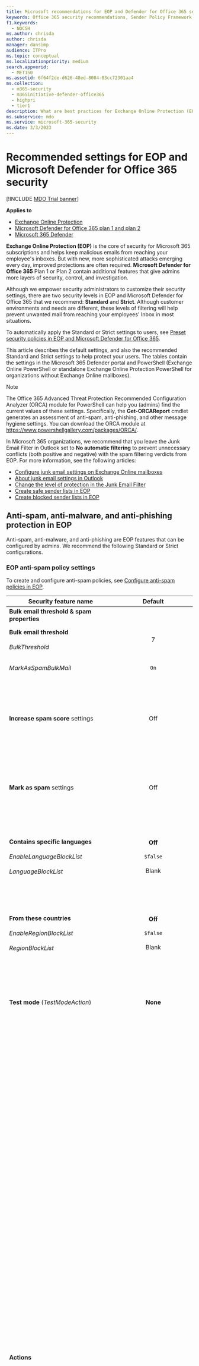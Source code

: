 ```yaml
---
title: Microsoft recommendations for EOP and Defender for Office 365 security settings
keywords: Office 365 security recommendations, Sender Policy Framework, Domain-based Message Reporting and Conformance, DomainKeys Identified Mail, steps, how does it work, security baselines, baselines for EOP, baselines for Defender for Office 365 , set up Defender for Office 365 , set up EOP, configure Defender for Office 365, configure EOP, security configuration
f1.keywords:
  - NOCSH
ms.author: chrisda
author: chrisda
manager: dansimp
audience: ITPro
ms.topic: conceptual
ms.localizationpriority: medium
search.appverid:
  - MET150
ms.assetid: 6f64f2de-d626-48ed-8084-03cc72301aa4
ms.collection:
  - m365-security
  - m365initiative-defender-office365
  - highpri
  - tier1
description: What are best practices for Exchange Online Protection (EOP) and Defender for Office 365 security settings? What's the current recommendations for standard protection? What should be used if you want to be more strict? And what extras do you get if you also use Defender for Office 365?
ms.subservice: mdo
ms.service: microsoft-365-security
ms.date: 3/3/2023
---
```


# Recommended settings for EOP and Microsoft Defender for Office 365 security

[!INCLUDE [MDO Trial banner](../includes/mdo-trial-banner.md)]

**Applies to**
- [Exchange Online Protection](eop-about.md)
- [Microsoft Defender for Office 365 plan 1 and plan 2](defender-for-office-365.md)
- [Microsoft 365 Defender](../defender/microsoft-365-defender.md)

**Exchange Online Protection (EOP)** is the core of security for Microsoft 365 subscriptions and helps keep malicious emails from reaching your employee's inboxes. But with new, more sophisticated attacks emerging every day, improved protections are often required. **Microsoft Defender for Office 365** Plan 1 or Plan 2 contain additional features that give admins more layers of security, control, and investigation.

Although we empower security administrators to customize their security settings, there are two security levels in EOP and Microsoft Defender for Office 365 that we recommend: **Standard** and **Strict**. Although customer environments and needs are different, these levels of filtering will help prevent unwanted mail from reaching your employees' Inbox in most situations.

To automatically apply the Standard or Strict settings to users, see [Preset security policies in EOP and Microsoft Defender for Office 365](preset-security-policies.md).

This article describes the default settings, and also the recommended Standard and Strict settings to help protect your users. The tables contain the settings in the Microsoft 365 Defender portal and PowerShell (Exchange Online PowerShell or standalone Exchange Online Protection PowerShell for organizations without Exchange Online mailboxes).

> [!NOTE]
> The Office 365 Advanced Threat Protection Recommended Configuration Analyzer (ORCA) module for PowerShell can help you (admins) find the current values of these settings. Specifically, the **Get-ORCAReport** cmdlet generates an assessment of anti-spam, anti-phishing, and other message hygiene settings. You can download the ORCA module at <https://www.powershellgallery.com/packages/ORCA/>.
>
> In Microsoft 365 organizations, we recommend that you leave the Junk Email Filter in Outlook set to **No automatic filtering** to prevent unnecessary conflicts (both positive and negative) with the spam filtering verdicts from EOP. For more information, see the following articles:
>
> - [Configure junk email settings on Exchange Online mailboxes](configure-junk-email-settings-on-exo-mailboxes.md)
> - [About junk email settings in Outlook](configure-junk-email-settings-on-exo-mailboxes.md#about-junk-email-settings-in-outlook)
> - [Change the level of protection in the Junk Email Filter](https://support.microsoft.com/en-us/office/e89c12d8-9d61-4320-8c57-d982c8d52f6b)
> - [Create safe sender lists in EOP](create-safe-sender-lists-in-office-365.md)
> - [Create blocked sender lists in EOP](create-block-sender-lists-in-office-365.md)

## Anti-spam, anti-malware, and anti-phishing protection in EOP

Anti-spam, anti-malware, and anti-phishing are EOP features that can be configured by admins. We recommend the following Standard or Strict configurations.

### EOP anti-spam policy settings

To create and configure anti-spam policies, see [Configure anti-spam policies in EOP](anti-spam-policies-configure.md).

|Security feature name|Default|Standard|Strict|Comment|
|---|:---:|:---:|:---:|---|
|**Bulk email threshold & spam properties**|||||
|**Bulk email threshold** <br><br> _BulkThreshold_|7|6|5|For details, see [Bulk complaint level (BCL) in EOP](anti-spam-bulk-complaint-level-bcl-about.md).|
|_MarkAsSpamBulkMail_|`On`|`On`|`On`|This setting is only available in PowerShell.|
|**Increase spam score** settings|Off|Off|Off|All of these settings are part of the Advanced Spam Filter (ASF). For more information, see the [ASF settings in anti-spam policies](#asf-settings-in-anti-spam-policies) section in this article.|
|**Mark as spam** settings|Off|Off|Off|Most of these settings are part of ASF. For more information, see the [ASF settings in anti-spam policies](#asf-settings-in-anti-spam-policies) section in this article.|
|**Contains specific languages** <br><br> _EnableLanguageBlockList_ <br><br> _LanguageBlockList_|**Off** <br><br> `$false` <br><br> Blank|**Off** <br><br> `$false` <br><br> Blank|**Off** <br><br> `$false` <br><br> Blank|We have no specific recommendation for this setting. You can block messages in specific languages based on your business needs.|
|**From these countries** <br><br> _EnableRegionBlockList_ <br><br> _RegionBlockList_|**Off** <br><br> `$false` <br><br> Blank|**Off** <br><br> `$false` <br><br> Blank|**Off** <br><br> `$false` <br><br> Blank|We have no specific recommendation for this setting. You can block messages from specific countries based on your business needs.|
|**Test mode** (_TestModeAction_)|**None**|**None**|**None**|This setting is part of ASF. For more information, see the [ASF settings in anti-spam policies](#asf-settings-in-anti-spam-policies) section in this article.|
|**Actions**||||Wherever you select **Quarantine message** as the action for a spam filter verdict, a **Select quarantine policy** box is available. Quarantine policies define what users are allowed to do to quarantined messages and whether they receive notifications for quarantined messages. <br><br> The **Select quarantine policy** value is blank when you create a new anti-spam policy in the Defender portal. This blank value means the default quarantine policy for that particular spam filter verdict is used. These default quarantine policies enforce the historical capabilities for the spam filter verdict that quarantined the message as described in the table [here](quarantine-end-user.md). <br><br> The default quarantine policies that are used for each spam filter verdict are described in this table. The capabilities of the quarantine policy are meaningful only if the action for the spam filter verdict is to quarantine messages. <br><br> Admins can create custom quarantine policies or select other built-in quarantine policies with more restrictive or less restrictive capabilities in the default anti-spam policy or in custom anti-spam policies. For more information, see [Quarantine policies](quarantine-policies.md).|
|**Spam** detection action <br><br> _SpamAction_|**Move message to Junk Email folder** <br><br> `MoveToJmf`|**Move message to Junk Email folder** <br><br> `MoveToJmf`|**Quarantine message** <br><br> `Quarantine`||
|&nbsp;&nbsp;&nbsp;**Quarantine policy** for **Spam** <br><br> _SpamQuarantineTag_|DefaultFullAccessPolicy<sup>1</sup>|DefaultFullAccessPolicy|DefaultFullAccessWithNotificationPolicy|The quarantine policy is meaningful only when the detection action quarantines the message.|
|**High confidence spam** detection action <br><br> _HighConfidenceSpamAction_|**Move message to Junk Email folder** <br><br> `MoveToJmf`|**Quarantine message** <br><br> `Quarantine`|**Quarantine message** <br><br> `Quarantine`||
|&nbsp;&nbsp;&nbsp;**Quarantine policy** for **Hight confidence spam** <br><br> _HighConfidenceSpamQuarantineTag_|DefaultFullAccessPolicy<sup>1</sup>|DefaultFullAccessWithNotificationPolicy|DefaultFullAccessWithNotificationPolicy|The quarantine policy is meaningful only when the action quarantines the message.|
|**Phishing** detection action <br><br> _PhishSpamAction_|**Move message to Junk Email folder**<sup>\*</sup> <br><br> `MoveToJmf`|**Quarantine message** <br><br> `Quarantine`|**Quarantine message** <br><br> `Quarantine`|<sup>\*</sup> The default value is **Move message to Junk Email folder** in the default anti-spam policy and in new anti-spam policies that you create in PowerShell. The default value is **Quarantine message** in new anti-spam policies that you create in the Microsoft 365 Defender portal.|
|&nbsp;&nbsp;&nbsp;**Quarantine policy** for **Phishing** <br><br> _PhishQuarantineTag_|DefaultFullAccessPolicy<sup>1</sup>|DefaultFullAccessWithNotificationPolicy|DefaultFullAccessWithNotificationPolicy|The quarantine policy is meaningful only when the detection action quarantines the message.|
|**High confidence phishing** detection action <br><br> _HighConfidencePhishAction_|**Quarantine message** <br><br> `Quarantine`|**Quarantine message** <br><br> `Quarantine`|**Quarantine message** <br><br> `Quarantine`|Users can't release their own messages that were quarantined as high confidence phishing. At best, admins can configure the quarantine policy so users can request the release of their quarantined high confidence phishing messages.|
|**Quarantine policy** for **High confidence phishing** <br><br> _HighConfidencePhishQuarantineTag_|AdminOnlyAccessPolicy|AdminOnlyAccessPolicy|AdminOnlyAccessPolicy||
|**Bulk** detection action <br><br> _BulkSpamAction_|**Move message to Junk Email folder** <br><br> `MoveToJmf`|**Move message to Junk Email folder** <br><br> `MoveToJmf`|**Quarantine message** <br><br> `Quarantine`||
|&nbsp;&nbsp;&nbsp;**Quarantine policy** for **Bulk** <br><br> _BulkQuarantineTag_|DefaultFullAccessPolicy<sup>1</sup>|DefaultFullAccessPolicy|DefaultFullAccessWithNotificationPolicy|The quarantine policy is meaningful only when the detection action quarantines the message.|
|**Retain spam in quarantine for this many days** <br><br> _QuarantineRetentionPeriod_|15 days|30 days|30 days|This value also affects messages that are quarantined by anti-phishing policies. For more information, see [Quarantined email messages in EOP](quarantine-about.md).|
|**Enable spam safety tips** <br><br> _InlineSafetyTipsEnabled_|Selected <br><br> `$true`|Selected <br><br> `$true`|Selected <br><br> `$true`||
|Enable zero-hour auto purge (ZAP) for phishing messages <br><br> _PhishZapEnabled_|Selected <br><br> `$true`|Selected <br><br> `$true`|Selected <br><br> `$true`||
|Enable ZAP for spam messages <br><br> _SpamZapEnabled_|Selected <br><br> `$true`|Selected <br><br> `$true`|Selected <br><br> `$true`||
|**Allow & block list**|||||
|Allowed senders <br><br> _AllowedSenders_|None|None|None||
|Allowed sender domains <br><br> _AllowedSenderDomains_|None|None|None|Adding domains to the allowed senders list is a very bad idea. Attackers would be able to send you email that would otherwise be filtered out. <br><br> Use the [spoof intelligence insight](anti-spoofing-spoof-intelligence.md) and the [Tenant Allow/Block List](tenant-allow-block-list-about.md) to review all senders who are spoofing sender email addresses in your organization's email domains or spoofing sender email addresses in external domains.|
|Blocked senders <br><br> _BlockedSenders_|None|None|None||
|Blocked sender domains <br><br> _BlockedSenderDomains_|None|None|None||

<sup>1</sup> As described in [Full access permissions and quarantine notifications](quarantine-policies.md#full-access-permissions-and-quarantine-notifications), your organization might use NotificationEnabledPolicy instead of DefaultFullAccessPolicy in the default security policy or in new custom security policies that you create. The only difference between these two quarantine policies is quarantine notifications are turned on in NotificationEnabledPolicy and turned off in DefaultFullAccessPolicy.

#### ASF settings in anti-spam policies

For more information about Advanced Spam Filter (ASF) settings in anti-spam policies, see [Advanced Spam Filter (ASF) settings in EOP](anti-spam-policies-asf-settings-about.md).

|Security feature name|Default|Recommended<br/>Standard|Recommended<br/>Strict|Comment|
|---|:---:|:---:|:---:|---|
|**Image links to remote sites** <br><br> _IncreaseScoreWithImageLinks_|Off|Off|Off||
|**Numeric IP address in URL** <br><br> _IncreaseScoreWithNumericIps_|Off|Off|Off||
|**URL redirect to other port** <br><br> _IncreaseScoreWithRedirectToOtherPort_|Off|Off|Off||
|**Links to .biz or .info websites** <br><br> _IncreaseScoreWithBizOrInfoUrls_|Off|Off|Off||
|**Empty messages** <br><br> _MarkAsSpamEmptyMessages_|Off|Off|Off||
|**Embed tags in HTML** <br><br> _MarkAsSpamEmbedTagsInHtml_|Off|Off|Off||
|**JavaScript or VBScript in HTML** <br><br> _MarkAsSpamJavaScriptInHtml_|Off|Off|Off||
|**Form tags in HTML** <br><br> _MarkAsSpamFormTagsInHtml_|Off|Off|Off||
|**Frame or iframe tags in HTML** <br><br> _MarkAsSpamFramesInHtml_|Off|Off|Off||
|**Web bugs in HTML** <br><br> _MarkAsSpamWebBugsInHtml_|Off|Off|Off||
|**Object tags in HTML** <br><br> _MarkAsSpamObjectTagsInHtml_|Off|Off|Off||
|**Sensitive words** <br><br> _MarkAsSpamSensitiveWordList_|Off|Off|Off||
|**SPF record: hard fail** <br><br> _MarkAsSpamSpfRecordHardFail_|Off|Off|Off||
|**Sender ID filtering hard fail** <br><br> _MarkAsSpamFromAddressAuthFail_|Off|Off|Off||
|**Backscatter** <br><br> _MarkAsSpamNdrBackscatter_|Off|Off|Off||
|**Test mode** <br><br> _TestModeAction_)|None|None|None|For ASF settings that support **Test** as an action, you can configure the test mode action to **None**, **Add default X-Header text**, or **Send Bcc message** (`None`, `AddXHeader`, or `BccMessage`). For more information, see [Enable, disable, or test ASF settings](anti-spam-policies-asf-settings-about.md#enable-disable-or-test-asf-settings).|

#### EOP outbound spam policy settings

To create and configure outbound spam policies, see [Configure outbound spam filtering in EOP](outbound-spam-policies-configure.md).

For more information about the default sending limits in the service, see [Sending limits](/office365/servicedescriptions/exchange-online-service-description/exchange-online-limits#sending-limits-1).

> [!NOTE]
> Outbound spam policies are not part of Standard or Strict preset security policies. The **Standard** and **Strict** values indicate our **recommended** values in the default outbound spam policy or custom outbound spam policies that you create.

|Security feature name|Default|Recommended<br/>Standard|Recommended<br/>Strict|Comment|
|---|:---:|:---:|:---:|---|
|**Set an external message limit** <br><br> _RecipientLimitExternalPerHour_|0|500|400|The default value 0 means use the service defaults.|
|**Set an internal message limit** <br><br> _RecipientLimitInternalPerHour_|0|1000|800|The default value 0 means use the service defaults.|
|**Set a daily message limit** <br><br> _RecipientLimitPerDay_|0|1000|800|The default value 0 means use the service defaults.|
|**Restriction placed on users who reach the message limit** <br><br> _ActionWhenThresholdReached_|**Restrict the user from sending mail until the following day** <br><br> `BlockUserForToday`|**Restrict the user from sending mail** <br><br> `BlockUser`|**Restrict the user from sending mail** <br><br> `BlockUser`||
|**Automatic forwarding rules** <br><br> _AutoForwardingMode_|**Automatic - System-controlled** <br><br> `Automatic`|**Automatic - System-controlled** <br><br> `Automatic`|**Automatic - System-controlled** <br><br> `Automatic`|
|**Send a copy of outbound messages that exceed these limits to these users and groups** <br><br> _BccSuspiciousOutboundMail_ <br><br> _BccSuspiciousOutboundAdditionalRecipients_|Not selected <br><br> `$false` <br><br> Blank|Not selected <br><br> `$false` <br><br> Blank|Not selected <br><br> `$false` <br><br> Blank|We have no specific recommendation for this setting. <br><br> This setting only works in the default outbound spam policy. It doesn't work in custom outbound spam policies that you create.|
|**Notify these users and groups if a sender is blocked due to sending outbound spam** <br><br> _NotifyOutboundSpam_ <br><br> _NotifyOutboundSpamRecipients_|Not selected <br><br> `$false` <br><br> Blank|Not selected <br><br> `$false` <br><br> Blank|Not selected <br><br> `$false` <br><br> Blank|The default [alert policy](../../compliance/alert-policies.md) named **User restricted from sending email** already sends email notifications to members of the **TenantAdmins** (**Global admins**) group when users are blocked due to exceeding the limits in policy. **We strongly recommend that you use the alert policy rather than this setting in the outbound spam policy to notify admins and other users**. For instructions, see [Verify the alert settings for restricted users](removing-user-from-restricted-users-portal-after-spam.md#verify-the-alert-settings-for-restricted-users).|

### EOP anti-malware policy settings

To create and configure anti-malware policies, see [Configure anti-malware policies in EOP](anti-malware-policies-configure.md).

|Security feature name|Default|Standard|Strict|Comment|
|---|:---:|:---:|:---:|---|
|**Protection settings**|||||
|**Enable the common attachments filter** <br><br> _EnableFileFilter_|Selected <br><br> `$true`<sup>\*</sup>|Selected <br><br> `$true`|Selected <br><br> `$true`|The common attachment filter identifies messages that contain attachments based on file type, regardless of the attachment content. For the list of file types, see [Anti-malware policies](anti-malware-protection-about.md#anti-malware-policies). <br><br> <sup>\*</sup>The common attachments filter is on by default in new anti-malare policies that you create in the Microsoft 365 Defender portal. The common attahcments filter is off by default in the default anti-malware policy and in new policies that you create in PowerShell.|
|Common attachment filter notifications (**When these file types are found**) <br><br> _FileTypeAction_|**Reject the message with a non-delivery report (NDR)** <br><br> `Reject`|**Reject the message with a non-delivery report (NDR)** <br><br> `Reject`|**Reject the message with a non-delivery report (NDR)** <br><br> `Reject`||
|**Enable zero-hour auto purge for malware** <br><br> _ZapEnabled_|Selected <br><br> `$true`|Selected <br><br> `$true`|Selected <br><br> `$true`||
|**Quarantine policy** <br><br> _QuarantineTag_|AdminOnlyAccessPolicy|AdminOnlyAccessPolicy|AdminOnlyAccessPolicy|The **Quarantine policy** value is blank when you create a new anti-malware policy in the Defender portal. This blank value means the default quarantine policy from malware detections is used (AdminOnlyAccessPolicy with no quarantine notifications). This default quarantine policy enforces the historical capabilities for messages that were quarantined as malware as described in the table [here](quarantine-end-user.md). <br><br> Admins can create custom quarantine policies or select other built-in quarantine policies with less restrictive capabilities in the default anti-malware policy or in custom anti-malware policies. For more information, see [Quarantine policies](quarantine-policies.md). <br><br> Users can't release their own messages that were quarantined as malware. At best, admins can configure the quarantine policy so users can request the release of their quarantined malware messages.|
|**Admin notifications**|||||
|**Notify an admin about undelivered messages from internal senders** <br><br> _EnableInternalSenderAdminNotifications_ <br><br> _InternalSenderAdminAddress_|Not selected <br><br> `$false`|Not selected <br><br> `$false`|Not selected <br><br> `$false`|We have no specific recommendation for this setting.|
|**Notify an admin about undelivered messages from external senders** <br><br> _EnableExternalSenderAdminNotifications_ <br><br> _ExternalSenderAdminAddress_|Not selected <br><br> `$false`|Not selected <br><br> `$false`|Not selected <br><br> `$false`|We have no specific recommendation for this setting.|
|**Customize notifications**||||We have no specific recommendations for these settings.|
|**Use customized notification text** <br><br> _CustomNotifications_|Not selected <br><br> `$false`|Not selected <br><br> `$false`|Not selected <br><br> `$false`||
|**From name** <br><br> _CustomFromName_|Blank <br><br> `$null`|Blank <br><br> `$null`|Blank <br><br> `$null`||
|**From address** <br><br> _CustomFromAddress_|Blank <br><br> `$null`|Blank <br><br> `$null`|Blank <br><br> `$null`||
|**Customize notifications for messages from internal senders**||||These settings are used only if **Notify an admin about undelivered messages from internal senders** is selected.|
|**Subject** <br><br> _CustomInternalSubject_|Blank <br><br> `$null`|Blank <br><br> `$null`|Blank <br><br> `$null`||
|**Message** <br><br> _CustomInternalBody_|Blank <br><br> `$null`|Blank <br><br> `$null`|Blank <br><br> `$null`||
|**Customize notifications for messages from external senders**||||These settings are used only if **Notify an admin about undelivered messages from external senders** is selected.|
|**Subject** <br><br> _CustomExternalSubject_|Blank <br><br> `$null`|Blank <br><br> `$null`|Blank <br><br> `$null`||
|**Message** <br><br> _CustomExternalBody_|Blank <br><br> `$null`|Blank <br><br> `$null`|Blank <br><br> `$null`||

### EOP anti-phishing policy settings

For more information about these settings, see [Spoof settings](anti-phishing-policies-about.md#spoof-settings). To configure these settings, see [Configure anti-phishing policies in EOP](anti-phishing-policies-eop-configure.md).

The spoof settings are inter-related, but the **Show first contact safety tip** setting has no dependency on spoof settings.

|Security feature name|Default|Standard|Strict|Comment|
|---|:---:|:---:|:---:|---|
|**Phishing threshold & protection**|||||
|**Enable spoof intelligence** <br><br> _EnableSpoofIntelligence_|Selected <br><br> `$true`|Selected <br><br> `$true`|Selected <br><br> `$true`||
|**Actions**|||||
|**If message is detected as spoof** <br><br> _AuthenticationFailAction_|**Move message to the recipients' Junk Email folders** <br><br> `MoveToJmf`|**Move message to the recipients' Junk Email folders** <br><br> `MoveToJmf`|**Quarantine the message** <br><br> `Quarantine`|This setting applies to spoofed senders that were automatically blocked as shown in the [spoof intelligence insight](anti-spoofing-spoof-intelligence.md) or manually blocked in the [Tenant Allow/Block List](tenant-allow-block-list-about.md). <br><br> If you select **Quarantine the message** as the action for the spoof verdict, an **Apply quarantine policy** box is available. Quarantine policies define what users are allowed to do to quarantined messages and whether they receive notifications for quarantined messages. For more information, see [Quarantine policies](quarantine-policies.md).|
|&nbsp;&nbsp;&nbsp;**Quarantine policy** for **Spoof** <br><br> _SpoofQuarantineTag_|DefaultFullAccessPolicy<sup>1</sup>|DefaultFullAccessPolicy|DefaultFullAccessPolicy| <br><br> The **Apply quarantine policy** value is blank when you create a new anti-phishing policy in the Defender portal. This blank value means the default quarantine policy for the spoof is used. This default quarantine policy enforces the historical capabilities for messages that were quarantined as spoof as described in the table [here](quarantine-end-user.md). <br><br> The capabilities of the quarantine policy are meaningful only if the action for the spoof verdict is to quarantine messages. <br><br> Admins can create custom quarantine policies or select other built-in quarantine policies with more restrictive or less restrictive capabilities in the default anti-phishing policy or in custom anti-phishing policies.|
|**Show first contact safety tip** <br><br> _EnableFirstContactSafetyTips_|Not selected <br><br> `$false`|Not selected <br><br> `$false`|Not selected <br><br> `$false`|For more information, see [First contact safety tip](anti-phishing-policies-about.md#first-contact-safety-tip).|
|**Show (?) for unauthenticated senders for spoof** <br><br> _EnableUnauthenticatedSender_|Selected <br><br> `$true`|Selected <br><br> `$true`|Selected <br><br> `$true`|Adds a question mark (?) to the sender's photo in Outlook for unidentified spoofed senders. For more information, see [Unauthenticated sender indicators](anti-phishing-policies-about.md#unauthenticated-sender-indicators).|
|**Show "via" tag** <br><br> _EnableViaTag_|Selected <br><br> `$true`|Selected <br><br> `$true`|Selected <br><br> `$true`|Adds a via tag (chris@contoso.com via fabrikam.com) to the From address if it's different from the domain in the DKIM signature or the **MAIL FROM** address. <br><br> For more information, see [Unauthenticated sender indicators](anti-phishing-policies-about.md#unauthenticated-sender-indicators).|

<sup>1</sup> As described in [Full access permissions and quarantine notifications](quarantine-policies.md#full-access-permissions-and-quarantine-notifications), your organization might use NotificationEnabledPolicy instead of DefaultFullAccessPolicy in the default security policy or in new custom security policies that you create. The only difference between these two quarantine policies is quarantine notifications are turned on in NotificationEnabledPolicy and turned off in DefaultFullAccessPolicy.

## Microsoft Defender for Office 365 security

Additional security benefits come with a Microsoft Defender for Office 365 subscription. For the latest news and information, you can see [What's new in Defender for Office 365](defender-for-office-365-whats-new.md).

> [!IMPORTANT]
>
> - The default anti-phishing policy in Microsoft Defender for Office 365 provides [spoof protection](anti-phishing-policies-about.md#spoof-settings) and mailbox intelligence for all recipients. However, the other available [impersonation protection](#impersonation-settings-in-anti-phishing-policies-in-microsoft-defender-for-office-365) features and [advanced settings](#advanced-settings-in-anti-phishing-policies-in-microsoft-defender-for-office-365) are not configured or enabled in the default policy. To enable all protection features, modify the default anti-phishing policy or create additional anti-phishing policies.
>
> - Although there's no default Safe Attachments policy or Safe Links policy, the **Built-in protection** preset security policy provides Safe Attachments protection and Safe Links protection to all recipients (users who aren't defined in the Standard or Strict preset security policies or in custom Safe Attachments policies or Safe Links policies). For more information, see [Preset security policies in EOP and Microsoft Defender for Office 365](preset-security-policies.md).
>
> - [Safe Attachments for SharePoint, OneDrive, and Microsoft Teams](safe-attachments-for-spo-odfb-teams-about.md) protection and [Safe Documents](safe-documents-in-e5-plus-security-about.md) protection have no dependencies on Safe Links policies.

If your subscription includes Microsoft Defender for Office 365 or if you've purchased Defender for Office 365 as an add-on, set the following Standard or Strict configurations.

### Anti-phishing policy settings in Microsoft Defender for Office 365

EOP customers get basic anti-phishing as previously described, but Defender for Office 365 includes more features and control to help prevent, detect, and remediate against attacks. To create and configure these policies, see [Configure anti-phishing policies in Defender for Office 365](anti-phishing-policies-mdo-configure.md).

#### Advanced settings in anti-phishing policies in Microsoft Defender for Office 365

For more information about this setting, see [Advanced phishing thresholds in anti-phishing policies in Microsoft Defender for Office 365](anti-phishing-policies-about.md#advanced-phishing-thresholds-in-anti-phishing-policies-in-microsoft-defender-for-office-365). To configure this setting, see [Configure anti-phishing policies in Defender for Office 365](anti-phishing-policies-mdo-configure.md).

|Security feature name|Default|Standard|Strict|Comment|
|---|:---:|:---:|:---:|---|
|**Phishing email threshold** <br><br> _PhishThresholdLevel_|**1 - Standard** <br><br> `1`|**3 - More aggressive** <br><br> `3`|**4 - Most aggressive** <br><br> `4`||

#### Impersonation settings in anti-phishing policies in Microsoft Defender for Office 365

For more information about these settings, see [Impersonation settings in anti-phishing policies in Microsoft Defender for Office 365](anti-phishing-policies-about.md#impersonation-settings-in-anti-phishing-policies-in-microsoft-defender-for-office-365). To configure these settings, see [Configure anti-phishing policies in Defender for Office 365](anti-phishing-policies-mdo-configure.md).

|Security feature name|Default|Standard|Strict|Comment|
|---|:---:|:---:|:---:|---|
|**Phishing threshold & protection**|||||
|**Enable users to protect** (impersonated user protection) <br><br> _EnableTargetedUserProtection_ <br><br> _TargetedUsersToProtect_|Not selected <br><br> `$false` <br><br> none|Selected <br><br> `$true` <br><br> \<list of users\>|Selected <br><br> `$true` <br><br> \<list of users\>|We recommend adding users (message senders) in key roles. Internally, protected senders might be your CEO, CFO, and other senior leaders. Externally, protected senders could include council members or your board of directors.|
|**Enable domains to protect** (impersonated domain protection)|Not selected|Selected|Selected||
|**Include domains I own** <br><br> _EnableOrganizationDomainsProtection_|Off <br><br> `$false`|Selected <br><br> `$true`|Selected <br><br> `$true`||
|**Include custom domains** <br><br> _EnableTargetedDomainsProtection_ <br><br> _TargetedDomainsToProtect_|Off <br><br> `$false` <br><br> none|Selected <br><br> `$true` <br><br> \<list of domains\>|Selected <br><br> `$true` <br><br> \<list of domains\>|We recommend adding domains (sender domains) that you don't own, but you frequently interact with.|
|**Add trusted senders and domains** <br><br> _ExcludedSenders_ <br><br> _ExcludedDomains_|None|None|None|Depending on your organization, we recommend adding senders or domains that are incorrectly identified as impersonation attempts.|
|**Enable mailbox intelligence** <br><br> _EnableMailboxIntelligence_|Selected <br><br> `$true`|Selected <br><br> `$true`|Selected <br><br> `$true`||
|**Enable intelligence for impersonation protection** <br><br> _EnableMailboxIntelligenceProtection_|Off <br><br> `$false`|Selected <br><br> `$true`|Selected <br><br> `$true`|This setting allows the specified action for impersonation detections by mailbox intelligence.|
|**Actions**||||Wherever you select **Quarantine the message** as the action for an impersonation verdict, an **Apply quarantine policy** box is available. Quarantine policies define what users are allowed to do to quarantined messages and whether they receive notifications for quarantined messages. <br><br> The **Apply quarantine policy** value is blank when you create a new anti-phishing policy in the Defender portal. This blank value means the default quarantine policy for that particular impersonation verdict is used. These default quarantine policies enforce the historical capabilities for messages that were quarantined as impersonation as described in the table [here](quarantine-end-user.md). <br><br> The default quarantine policies that are used for each impersonation verdict are described in this table. The capabilities of the quarantine policy are meaningful only if the action for the impersonation verdict is to quarantine messages. <br><br> Admins can create custom quarantine policies or select other built-in quarantine policies with more restrictive or less restrictive capabilities in the default anti-phishing policy or in custom anti-phishing policies. For more information, see [Quarantine policies](quarantine-policies.md).|
|**If message is detected as an impersonated user** <br><br> _TargetedUserProtectionAction_|**Don't apply any action** <br><br> `NoAction`|**Quarantine the message** <br><br> `Quarantine`|**Quarantine the message** <br><br> `Quarantine`||
|&nbsp;&nbsp;&nbsp;**Quarantine policy** for **user impersonation** <br><br> _TargetedUserQuarantineTag_|DefaultFullAccessPolicy<sup>1</sup>|DefaultFullAccessWithNotificationPolicy|DefaultFullAccessWithNotificationPolicy|The capabilities of the quarantine policy are meaningful only if the action for the user impersonation verdict is to quarantine messages.|
|**If message is detected as an impersonated domain** <br><br> _TargetedDomainProtectionAction_|**Don't apply any action** <br><br> `NoAction`|**Quarantine the message** <br><br> `Quarantine`|**Quarantine the message** <br><br> `Quarantine`||
|&nbsp;&nbsp;&nbsp;**Quarantine policy** for **domain impersonation** <br><br> _TargetedDomainQuarantineTag_|DefaultFullAccessPolicy<sup>1</sup>|DefaultFullAccessWithNotificationPolicy|DefaultFullAccessWithNotificationPolicy|The capabilities of the quarantine policy are meaningful only if the action for the domain impersonation verdict is to quarantine messages.|
|**If mailbox intelligence detects an impersonated user** <br><br> _MailboxIntelligenceProtectionAction_|**Don't apply any action** <br><br> `NoAction`|**Move message to the recipients' Junk Email folders** <br><br> `MoveToJmf`|**Quarantine the message** <br><br> `Quarantine`||
|&nbsp;&nbsp;&nbsp;**Quarantine policy** for **mailbox intelligence impersonation** <br><br> _MailboxIntelligenceQuarantineTag_|DefaultFullAccessPolicy<sup>1</sup>|DefaultFullAccessPolicy|DefaultFullAccessWithNotificationPolicy|The capabilities of the quarantine policy are meaningful only if the action for the mailbox intelligence impersonation verdict is to quarantine messages.|
|**Show user impersonation safety tip** <br><br> _EnableSimilarUsersSafetyTips_|Off <br><br> `$false`|Selected <br><br> `$true`|Selected <br><br> `$true`||
|**Show domain impersonation safety tip** <br><br> _EnableSimilarDomainsSafetyTips_|Off <br><br> `$false`|Selected <br><br> `$true`|Selected <br><br> `$true`||
|**Show user impersonation unusual characters safety tip** <br><br> _EnableUnusualCharactersSafetyTips_|Off <br><br> `$false`|Selected <br><br> `$true`|Selected <br><br> `$true`||

<sup>1</sup> As described in [Full access permissions and quarantine notifications](quarantine-policies.md#full-access-permissions-and-quarantine-notifications), your organization might use NotificationEnabledPolicy instead of DefaultFullAccessPolicy in the default security policy or in new custom security policies that you create. The only difference between these two quarantine policies is quarantine notifications are turned on in NotificationEnabledPolicy and turned off in DefaultFullAccessPolicy.

#### EOP anti-phishing policy settings in Microsoft Defender for Office 365

These are the same settings that are available in [anti-spam policy settings in EOP](#eop-anti-spam-policy-settings).

### Safe Attachments settings

Safe Attachments in Microsoft Defender for Office 365 includes global settings that have no relationship to Safe Attachments policies, and settings that are specific to each Safe Links policy. For more information, see [Safe Attachments in Defender for Office 365](safe-attachments-about.md).

Although there's no default Safe Attachments policy, the **Built-in protection** preset security policy provides Safe Attachments protection to all recipients (users who aren't defined in the Standard or Strict preset security policies or in custom Safe Attachments policies). For more information, see [Preset security policies in EOP and Microsoft Defender for Office 365](preset-security-policies.md).

#### Global settings for Safe Attachments

> [!NOTE]
> The global settings for Safe Attachments are set by the **Built-in protection** preset security policy, but not by the **Standard** or **Strict** preset security policies. Either way, admins can modify these global Safe Attachments settings at any time.
>
> The **Default** column shows the values before the existence of the **Built-in protection** preset security policy. The **Built-in protection** column shows the values that are set by the **Built-in protection** preset security policy, which are also our recommended values.

To configure these settings, see [Turn on Safe Attachments for SharePoint, OneDrive, and Microsoft Teams](safe-attachments-for-spo-odfb-teams-configure.md) and [Safe Documents in Microsoft 365 E5](safe-documents-in-e5-plus-security-about.md).

In PowerShell, you use the [Set-AtpPolicyForO365](/powershell/module/exchange/set-atppolicyforo365) cmdlet for these settings.

|Security feature name|Default|Built-in protection|Comment|
|---|:---:|:---:|---|
|**Turn on Defender for Office 365 for SharePoint, OneDrive, and Microsoft Teams** <br><br> _EnableATPForSPOTeamsODB_|Off <br><br> `$false`|On <br><br> `$true`|To prevent users from downloading malicious files, see [Use SharePoint Online PowerShell to prevent users from downloading malicious files](safe-attachments-for-spo-odfb-teams-configure.md#step-2-recommended-use-sharepoint-online-powershell-to-prevent-users-from-downloading-malicious-files).|
|**Turn on Safe Documents for Office clients** <br><br> _EnableSafeDocs_|Off <br><br> `$false`|On <br><br> `$true`|This feature is available and meaningful only with licenses that are not included in Defender for Office 365 (for example, Microsoft 365 A5 or Microsoft 365 E5 Security). For more information, see [Safe Documents in Microsoft 365 A5 or E5 Security](safe-documents-in-e5-plus-security-about.md).|
|**Allow people to click through Protected View even if Safe Documents identified the file as malicious** <br><br> _AllowSafeDocsOpen_|Off <br><br> `$false`|Off <br><br> `$false`|This setting is related to Safe Documents.|

#### Safe Attachments policy settings

To configure these settings, see [Set up Safe Attachments policies in Defender for Office 365](safe-attachments-policies-configure.md).

In PowerShell, you use the [New-SafeAttachmentPolicy](/powershell/module/exchange/new-safeattachmentpolicy) and [Set-SafeAttachmentPolicy](/powershell/module/exchange/set-safelinkspolicy) cmdlets for these settings.

> [!NOTE]
> As described earlier, there is no default Safe Attachments policy, but Safe Attachments protection is assigned to all recipients by the [**Built-in protection** preset security policy](preset-security-policies.md) (users who aren't defined in any Safe Attachments policies).
>
> The **Default in custom** column refers to the default values in new Safe Attachments policies that you create. The remaining columns indicate (unless otherwise noted) the values that are configured in the corresponding preset security policies.

|Security feature name|Default in custom|Built-in protection|Standard|Strict|Comment|
|---|:---:|:---:|:---:|:---:|---|
|**Safe Attachments unknown malware response** <br><br> _Enable_ and _Action_|**Off** <br><br> `-Enable $false` and `-Action Block`|**Block** <br><br> `-Enable $true` and `-Action Block`|**Block** <br><br> `-Enable $true` and `-Action Block`|**Block** <br><br> `-Enable $true` and `-Action Block`|When the _Enable_ parameter is $false, the value of the _Action_ parameter doesn't matter.|
|**Quarantine policy** <br><br> _QuarantineTag_|AdminOnlyAccessPolicy|AdminOnlyAccessPolicy|AdminOnlyAccessPolicy|AdminOnlyAccessPolicy|The **Quarantine policy** value is blank when you create a new Safe Attachments policy in the Defender portal. This blank value means the default quarantine policy from Safe Attachments detections is used (AdminOnlyAccessPolicy with no quarantine notifications). This default quarantine policy enforces the historical capabilities for messages that were quarantined as malware by Safe Attachments as described in the table [here](quarantine-end-user.md). <br><br> Admins can create custom quarantine policies or select other built-in quarantine policies with less restrictive capabilities in the default anti-malware policy or in custom anti-malware policies. For more information, see [Quarantine policies](quarantine-policies.md). <br><br> Users can't release their own messages that were quarantined as malware by Safe Attachments. At best, admins can configure the quarantine policy so users can request the release of their quarantined malware messages.|
|**Redirect attachment with detected attachments** : **Enable redirect** <br><br> _Redirect_ <br><br> _RedirectAddress_|Not selected and no email address specified. <br><br> `-Redirect $false` <br><br> _RedirectAddress_ is blank (`$null`)|Not selected and no email address specified. <br><br> `-Redirect $false` <br><br> _RedirectAddress_ is blank (`$null`)|Selected and specify an email address. <br><br> `$true` <br><br> an email address|Selected and specify an email address. <br><br> `$true` <br><br> an email address|Redirect messages to a security admin for review. <br><br> **Note**: This setting is not configured in the **Standard**, **Strict**, or **Built-in protection** preset security policies. The **Standard** and **Strict** values indicate our **recommended** values in new Safe Attachments policies that you create.|
|**Apply the Safe Attachments detection response if scanning can't complete (timeout or errors)** <br><br> _ActionOnError_|Selected <br><br> `$true`|Selected <br><br> `$true`|Selected <br><br> `$true`|Selected <br><br> `$true`||

### Safe Links settings

Safe Links in Defender for Office 365 includes global settings that apply to all users who are included in active Safe Links policies, and settings that are specific to each Safe Links policy. For more information, see [Safe Links in Defender for Office 365](safe-links-about.md).

Although there's no default Safe Links policy, the **Built-in protection** preset security policy provides Safe Links protection to all recipients (users who aren't defined in the Standard or Strict preset security policies or in custom Safe Links policies). For more information, see [Preset security policies in EOP and Microsoft Defender for Office 365](preset-security-policies.md).

#### Global settings for Safe Links

> [!NOTE]
> The global settings for Safe Links are set by the **Built-in protection** preset security policy, but not by the **Standard** or **Strict** preset security policies. Either way, admins can modify these global Safe Links settings at any time.
>
> The **Default** column shows the values before the existence of the **Built-in protection** preset security policy. The **Built-in protection** column shows the values that are set by the **Built-in protection** preset security policy, which are also our recommended values.

To configure these settings, see [Configure global settings for Safe Links in Defender for Office 365](safe-links-policies-global-settings-configure.md).

In PowerShell, you use the [Set-AtpPolicyForO365](/powershell/module/exchange/set-atppolicyforo365) cmdlet for these settings.

|Security feature name|Default|Built-in protection|Comment|
|---|:---:|:---:|---|
|**Block the following URLs** <br><br> _ExcludedUrls_|Blank <br><br> `$null`|Blank <br><br> `$null`|We have no specific recommendation for this setting. <br><br> For more information, see ["Block the following URLs" list for Safe Links](safe-links-about.md#block-the-following-urls-list-for-safe-links). <br><br> **Note**: You can now manage block URL entries in the [Tenant Allow/Block List](tenant-allow-block-list-urls-configure.md#use-the-microsoft-365-defender-portal-to-create-block-entries-for-urls-in-the-tenant-allowblock-list). The "Block the following URLs" list is in the process of being deprecated. We'll attempt to migrate existing entries from the "Block the following URLs" list to block URL entries in the Tenant Allow/Block List. Messages containing the blocked URL will be quarantined.|

#### Safe Links policy settings

To configure these settings, see [Set up Safe Links policies in Microsoft Defender for Office 365](safe-links-policies-configure.md).

In PowerShell, you use the [New-SafeLinksPolicy](/powershell/module/exchange/new-safelinkspolicy) and [Set-SafeLinksPolicy](/powershell/module/exchange/set-safelinkspolicy) cmdlets for these settings.

> [!NOTE]
> As described earlier, there's no default Safe Links policy, but Safe Links protection is assigned to all recipients by the [**Built-in protection** preset security policy](preset-security-policies.md) (users who otherwise aren't included in any Safe Links policies).
>
> The **Default in custom** column refers to the default values in new Safe Links policies that you create. The remaining columns indicate (unless otherwise noted) the values that are configured in the corresponding preset security policies.

|Security feature name|Default in custom|Built-in protection|Standard|Strict|Comment|
|---|:---:|:---:|:---:|:---:|---|
|**URL & click protection settings**||||||
|**Email**|||||The settings in this section affect URL rewriting and time of click protection in email messages.|
|**On: Safe Links checks a list of known, malicious links when users click links in email. URLs are rewritten by default.** <br><br> _EnableSafeLinksForEmail_|Not selected <br><br> `$false`|Selected <br><br> `$true`|Selected <br><br> `$true`|Selected <br><br> `$true`||
|**Apply Safe Links to email messages sent within the organization** <br><br> _EnableForInternalSenders_|Not selected <br><br> `$false`|Not selected <br><br> `$false`|Selected <br><br> `$true`|Selected <br><br> `$true`||
|**Apply real-time URL scanning for suspicious links and links that point to files** <br><br> _ScanUrls_|Not selected <br><br> `$false`|Selected <br><br> `$true`|Selected <br><br> `$true`|Selected <br><br> `$true`||
|**Wait for URL scanning to complete before delivering the message** <br><br> _DeliverMessageAfterScan_|Not selected <br><br> `$false`|Selected <br><br> `$true`|Selected <br><br> `$true`|Selected <br><br> `$true`||
|**Do not rewrite URLs, do checks via Safe Links API only** <br><br> _DisableURLRewrite_|Not selected <br><br> `$false`|Selected <br><br> `$true`|Not selected <br><br> `$false`|Not selected <br><br> `$false`||
|**Do not rewrite the following URLs in email** <br><br> _DoNotRewriteUrls_|Blank <br><br> `$null`|Blank <br><br> `$null`|Blank <br><br> `$null`|Blank <br><br> `$null`|We have no specific recommendation for this setting. <br><br> **Note**: Entries in the "Do not rewrite the following URLs" list are not scanned or wrapped by Safe Links during mail flow. Use [allow URL entries in the Tenant Allow/Block List](tenant-allow-block-list-urls-configure.md#use-the-microsoft-365-defender-portal-to-create-allow-entries-for-urls-on-the-submissions-page) so URLs are not scanned or wrapped by Safe Links during mail flow _and_ at time of click.|
|**Teams**|||||The setting in this section affects time of click protection in Microsoft Teams.|
|**On: Safe Links checks a list of known, malicious links when users click links in Microsoft Teams. URLs are not rewritten.** <br><br> _EnableSafeLinksForTeams_|Not selected <br><br> `$false`|Selected <br><br> `$true`|Selected <br><br> `$true`|Selected <br><br> `$true`||
|**Office 365 apps**|||||The setting in this section affects time of click protection in Office apps.|
|**On: Safe Links checks a list of known, malicious links when users click links in Microsoft Office apps. URLs are not rewritten.** <br><br> _EnableSafeLinksForOffice_|Selected <br><br> `$true`|Selected <br><br> `$true`|Selected <br><br> `$true`|Selected <br><br> `$true`|Use Safe Links in supported Office 365 desktop and mobile (iOS and Android) apps. For more information, see [Safe Links settings for Office apps](safe-links-about.md#safe-links-settings-for-office-apps).|
|**Click protection settings**||||||
|**Track user clicks** <br><br> _TrackClicks_|Selected <br><br> `$true`|Selected <br><br> `$true`|Selected <br><br> `$true`|Selected <br><br> `$true`||
|**Let users click through to the original URL** <br><br> _AllowClickThrough_|Selected <br><br> `$true`|Selected <br><br> `$true`|Not selected <br><br> `$false`|Not selected <br><br> `$false`|Turning off this setting (setting _AllowClickThrough_ to `$false`) prevents click through to the original URL.|
|**Display the organization branding on notification and warning pages** <br><br> _EnableOrganizationBranding_|Not selected <br><br> `$false`|Not selected <br><br> `$false`|Not selected <br><br> `$false`|Not selected <br><br> `$false`|We have no specific recommendation for this setting. <br><br> Before you turn on this setting, you need to follow the instructions in [Customize the Microsoft 365 theme for your organization](../../admin/setup/customize-your-organization-theme.md) to upload your company logo.|
|**Notification**||||||
|**How would you like to notify your users?** <br><br> _CustomNotificationText_ <br><br> _UseTranslatedNotificationText_|**Use the default notification text** <br><br> Blank (`$null`) <br><br> `$false`|**Use the default notification text** <br><br> Blank (`$null`) <br><br> `$false`|**Use the default notification text** <br><br> Blank (`$null`) <br><br> `$false`|**Use the default notification text** <br><br> Blank (`$null`) <br><br> `$false`|We have no specific recommendation for this setting. <br><br> You can select **Use custom notification text** (`-CustomNotificationText "<Custom text>"`) to enter and use customized notification text. If you specify custom text, you can also select **Use Microsoft Translator for automatic localization** (`-UseTranslatedNotificationText $true`) to automatically translate the text into the user's language.|

## Related articles

- Are you looking for best practices for **Exchange mail flow rules (also known as transport rules**)? See [Best practices for configuring mail flow rules in Exchange Online](/exchange/security-and-compliance/mail-flow-rules/configuration-best-practices).

- Admins and users can submit false positives (good email marked as bad) and false negatives (bad email allowed) to Microsoft for analysis. For more information, see [Report messages and files to Microsoft](submissions-report-messages-files-to-microsoft.md).

- Use these links for info on how to **set up** your [EOP service](/exchange/standalone-eop/set-up-your-eop-service), and **configure** [Microsoft Defender for Office 365](defender-for-office-365.md). Don't forget the helpful directions in '[Protect Against Threats in Office 365](protect-against-threats.md)'.

- **Security baselines for Windows** can be found here: [Where can I get the security baselines?](/windows/security/threat-protection/windows-security-baselines#where-can-i-get-the-security-baselines) for GPO/on-premises options, and [Use security baselines to configure Windows devices in Intune](/intune/protect/security-baselines) for Intune-based security. Finally, a comparison between Microsoft Defender for Endpoint and Microsoft Intune security baselines is available in [Compare the Microsoft Defender for Endpoint and the Windows Intune security baselines](/windows/security/threat-protection/microsoft-defender-atp/configure-machines-security-baseline#compare-the-microsoft-defender-atp-and-the-windows-intune-security-baselines).
